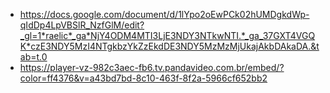  - https://docs.google.com/document/d/1lYpo2oEwPCk02hUMDgkdWp-qIdDp4LpVBSlR_NzfGlM/edit?_gl=1*raelic*_ga*NjY4ODM4MTI3LjE3NDY3NTkwNTI.*_ga_37GXT4VGQK*czE3NDY5MzI4NTgkbzYkZzEkdDE3NDY5MzMzMjUkajAkbDAkaDA.&tab=t.0
 - https://player-vz-982c3aec-fb6.tv.pandavideo.com.br/embed/?color=ff4376&v=a43bd7bd-8c10-463f-8f2a-5966cf652bb2